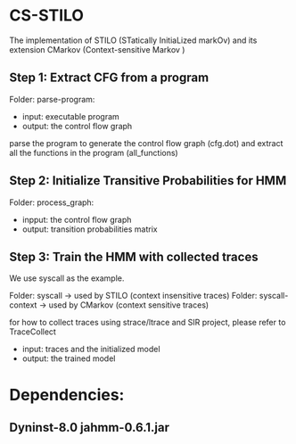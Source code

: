 # CS-STILO
The implementation of STILO (STatically InitiaLized markOv) and its extension CMarkov (Context-sensitive Markov )

## Step 1: Extract CFG from a program

Folder: parse-program:

- input: executable program
- output: the control flow graph 

parse the program to generate the control flow graph (cfg.dot) and extract all the functions in the program (all_functions)


## Step 2: Initialize Transitive Probabilities for HMM

Folder: process_graph:

- inpput: the control flow graph 
- output: transition probabilities matrix   


## Step 3: Train the HMM with collected traces
We use syscall as the example.

Folder: syscall -> used by STILO (context insensitive traces)
Folder: syscall-context -> used by CMarkov (context sensitive traces)

for how to collect traces using strace/ltrace and SIR project, please refer to TraceCollect

 
- input: traces and the initialized model 
- output: the trained model


# Dependencies:
Dyninst-8.0
jahmm-0.6.1.jar
------------
